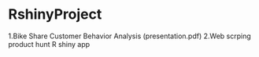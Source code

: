 # RshinyProject
1.Bike Share Customer Behavior Analysis (presentation.pdf)
2.Web scrping product hunt R shiny app
